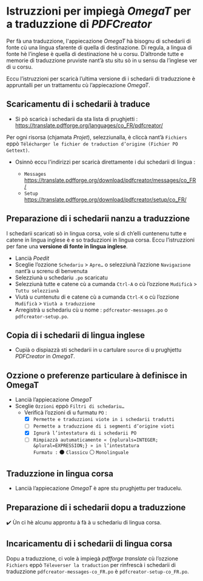 # Istruzzioni per impiegà _OmegaT_ per a traduzzione di _PDFCreator_

Per fà una traduzzione, l'appiecazione _OmegaT_ hà bisognu di schedarii di fonte cù una lingua sfarente di quella di destinazione. Di regula, a lingua di fonte hè l’inglese è quella di destinazione hè u corsu. D’altronde tutte e memorie di traduzzione pruviste nant’à stu situ sò in u sensu da l’inglese ver di u corsu.

Eccu l’istruzzioni per scaricà l’ultima versione di i schedarii di traduzzione è appruntalli per un trattamentu cù l’appiecazione _OmegaT_.

## Scaricamentu di i schedarii à traduce

- Si pò scaricà i schedarii da sta lista di prughjetti :  
  https://translate.pdfforge.org/languages/co_FR/pdfcreator/  

Per ogni risorsa (chjamata _Projet_), selezziunalla, è cliccà nant’à `Fichiers` eppò `Télécharger le fichier de traduction d’origine (Fichier PO Gettext)`.

- Osinnò eccu l'indirizzi per scaricà direttamente i dui schedarii di lingua :  

  - `Messages` https://translate.pdfforge.org/download/pdfcreator/messages/co_FR/
  - `Setup` https://translate.pdfforge.org/download/pdfcreator/setup/co_FR/

## Preparazione di i schedarii nanzu a traduzzione

I schedarii scaricati sò in lingua corsa, vole si dì ch’elli cuntenenu tutte e catene in lingua inglese è e so traduzzioni in lingua corsa. Eccu l’istruzzioni per fane una __versione di fonte in lingua inglese__.

- Lancià _Poedit_
- Sceglie l’ozzione `Schedariu` > `Apre…` o selezziunà l’azzione `Navigazione` nant’à u screnu di benvenuta
- Selezziunà u schedariu `.po` scaricatu
- Selezziunà tutte e catene cù a cumanda `Ctrl-A` o cù l’ozzione `Mudificà` > `Tuttu selezziunà`
- Viutà u cuntenutu di e catene cù a cumanda `Ctrl-K` o cù l’ozzione `Mudificà` > `Viutà a traduzzione`
- Arregistrà u schedariu cù u nome : `pdfcreator-messages.po` o `pdfcreator-setup.po`.

## Copia di i schedarii di lingua inglese

- Cupià o dispiazzà sti schedarii in u cartulare `source` di u prughjettu _PDFCreator_ in _OmegaT_.

## Ozzione o preferenze particulare à definisce in OmegaT

- Lancià l’appiecazione _OmegaT_
- Sceglie `Ozzioni` eppò `Filtri di schedariu…`
  - Verificà l’ozzioni di u furmatu `PO` :  
    - [x] `Permette e traduzzioni viote in i schedarii tradutti`
    - [ ] `Permette a traduzzione di i segmenti d’origine vioti`
    - [x] `Ignurà l’intestatura di i schedarii PO`
    - [ ] `Rimpiazzà autumaticamente « {nplurals=INTEGER; &plural=EXPRESSION;} » in l’intestatura`  
	      `Furmatu :` ⚫ `Classicu`   ⚪ `Monolinguale`

## Traduzzione in lingua corsa

- Lancià l’appiecazione _OmegaT_ è apre stu prughjettu per traducelu.

## Preparazione di i schedarii dopu a traduzzione

✔️ Ùn ci hè alcunu approntu à fà à u schedariu di lingua corsa.

## Incaricamentu di i schedarii di lingua corsa

Dopu a traduzzione, ci vole à impiegà _pdfforge translate_ cù l’ozzione `Fichiers` eppò `Téleverser la traduction` per rinfrescà i schedarii di traduzzione `pdfcreator-messages-co_FR.po` è `pdfcreator-setup-co_FR.po`.
